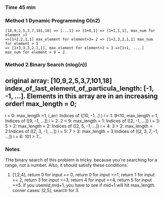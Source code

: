 ### Time 45 min

### Method 1 Dynamic Programming O(n2)
```
[10,9,2,5,3,7,101,18] => [...1] => [1+0,1] => [1+1,1,1], max_num for element >7  
=>[1+2,2,1,1] max_element for element>3= 2 => [1+2,3,2,1,1] max_num for element > 5
=> [1+3,3,3,2,1,1], max_element for element>2 = 3 =>[1+1, ....] max_num for element > 9 = 2.
```

### Method 2 Binary Search (nlog(n))


original array: [10,9,2,5,3,7,101,18]
index_of_last_element_of_particula_length: [-1, -1, ...]. Elements in this array are in an increasing order! 
max_length = 0; 
------------------------------------------------------------
i = 0: max_length =1, i_arr: Indices of ([10, -1...] )
i = 1: 9<10, max_length = 1, Indices of ([9, -1, ...])
i = 2: 2 < 9: max_length = 1: Indices of ([2, -1, ...])
i = 3: 5 > 2: max_length = 2: Indices of ([2, 5, -1, ...])
i = 4: 3 > 2: max_length = 2:Indices of ([2, 3, -1, ...])
i = 5: 7 > 3: max_length = 3 Indices of ([2, 3, 7, -1, ...])
i = 6: 101 > 7...


### Notes 
THe binary search of this problem is tricky. because you're searching for a range, not a number. Also, it should satisfy these conditions: 
1. [1,2,4], return 0 for input == 0, return 0 for input ==1, return 1 for input == 2, return  3 for input ==3, return 4 for input ==4, return 5 for input ==5. 
if you usemid,mid+1, you have to see if mid+1 will hit max_length. 
corner cases: [2,5], search for 3. 